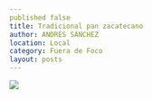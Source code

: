 ```yaml
---
published false
title: Tradicional pan zacatecano
author: ANDRÉS SÁNCHEZ
location: Local
category: Fuera de Foco
layout: posts
---
```


![](http://i.imgur.com/6uD7v0Rm.jpg)
